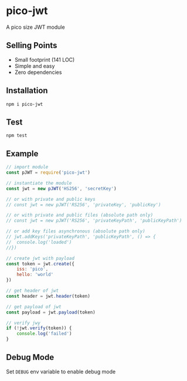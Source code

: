 # pico-jwt
A pico size JWT module

## Selling Points
- Small footprint (141 LOC)
- Simple and easy
- Zero dependencies

## Installation
`npm i pico-jwt`

## Test
`npm test`

## Example
```javascript
// import module
const pJWT = require('pico-jwt')

// instantiate the module
const jwt = new pJWT('HS256', 'secretKey')

// or with private and public keys
// const jwt = new pJWT('RS256', 'privateKey', 'publicKey')

// or with private and public files (absolute path only)
// const jwt = new pJWT('RS256', 'privateKeyPath', 'publicKeyPath')

// or add key files asynchronous (absolute path only)
// jwt.addKeys('privateKeyPath', 'publicKeyPath', () => {
//	console.log('loaded')
//})

// create jwt with payload
const token = jwt.create({
	iss: 'pico',
	hello: 'world'
})

// get header of jwt
const header = jwt.header(token)

// get payload of jwt
const payload = jwt.payload(token)

// verify jwy
if (!jwt.verify(token)) {
	console.log('failed')
}
```

## Debug Mode
Set `DEBUG` env variable to enable debug mode
